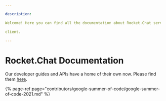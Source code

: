 ```yaml
---

description:

Welcome! Here you can find all the documentation about Rocket.Chat server and

client.

---
```


  

# Rocket.Chat Documentation

  

Our developer guides and APIs have a home of their own now. Please find them [here](https://developer.rocket.chat/).

  

{% page-ref page="contributors/google-summer-of-code/google-summer-of-code-2021.md" %}
<!--stackedit_data:
eyJoaXN0b3J5IjpbMTQ0NTcxOTQxMF19
-->